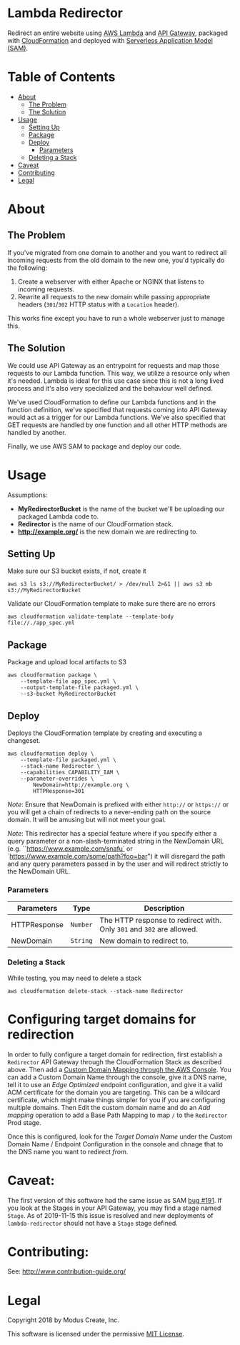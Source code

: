 # Lambda Redirector
Redirect an entire website using [AWS Lambda](https://aws.amazon.com/lambda/) and [API Gateway](https://aws.amazon.com/api-gateway/), packaged with [CloudFormation](https://aws.amazon.com/cloudformation/) and deployed with [Serverless Application Model (SAM)](https://aws.amazon.com/about-aws/whats-new/2016/11/introducing-the-aws-serverless-application-model/).

# Table of Contents
 - [About](#about)
   - [The Problem](#the-problem)
   - [The Solution](#the-solution)
 - [Usage](#usage)
   - [Setting Up](#setting-up)
   - [Package](#package)
   - [Deploy](#deploy)
     - [Parameters](#parameters)
   - [Deleting a Stack](#deleting-a-stack)
 - [Caveat](#caveat)
 - [Contributing](#contributing)
 - [Legal](#legal)

# About

## The Problem
If you've migrated from one domain to another and you want to redirect all incoming requests from the old domain to the new one, you'd typically do the following:
1. Create a webserver with either Apache or NGINX that listens to incoming requests.
2. Rewrite all requests to the new domain while passing appropriate headers (`301`/`302` HTTP status with a `Location` header).

This works fine except you have to run a whole webserver just to manage this.

## The Solution
We could use API Gateway as an entrypoint for requests and map those requests to our Lambda function. This way, we utilize a resource only when it's needed. Lambda is ideal for this use case since this is not a long lived process and it's also very specialized and the behaviour well defined.

We've used CloudFormation to define our Lambda functions and in the function definition, we've specified that requests coming into API Gateway would act as a trigger for our Lambda functions. We've also specified that GET requests are handled by one function and all other HTTP methods are handled by another.

Finally, we use AWS SAM to package and deploy our code.

# Usage
Assumptions:
 - **MyRedirectorBucket** is the name of the bucket we'll be uploading our packaged Lambda code to.
 - **Redirector** is the name of our CloudFormation stack.
 - **http://example.org/** is the new domain we are redirecting to.

## Setting Up
Make sure our S3 bucket exists, if not, create it
```
aws s3 ls s3://MyRedirectorBucket/ > /dev/null 2>&1 || aws s3 mb s3://MyRedirectorBucket
```

Validate our CloudFormation template to make sure there are no errors
```
aws cloudformation validate-template --template-body file://./app_spec.yml
```

## Package
Package and upload local artifacts to S3
```
aws cloudformation package \
    --template-file app_spec.yml \
    --output-template-file packaged.yml \
    --s3-bucket MyRedirectorBucket
```

## Deploy
Deploys the CloudFormation template by creating and executing a changeset.
```
aws cloudformation deploy \
    --template-file packaged.yml \
    --stack-name Redirector \
    --capabilities CAPABILITY_IAM \
    --parameter-overrides \
        NewDomain=http://example.org \
        HTTPResponse=301
```

*Note*: Ensure that NewDomain is prefixed with either `http://` or `https://` or you will get a chain of redirects to a never-ending path on the source domain. It will be amusing but will not meet your goal.

*Note*: This redirector has a special feature where if you specify either a query parameter or a non-slash-terminated string in the NewDomain URL (e.g. ``https://www.example.com/snafu` or `https://www.example.com/some/path?foo=bar") it will disregard the path and any query parameters passed in by the user and will redirect strictly to the NewDomain URL.

### Parameters
Parameters | Type | Description
---|:---:|---
HTTPResponse | `Number` | The HTTP response to redirect with. Only `301` and `302` are allowed.
NewDomain | `String` | New domain to redirect to.

### Deleting a Stack
While testing, you may need to delete a stack
```
aws cloudformation delete-stack --stack-name Redirector
```

# Configuring target domains for redirection

In order to fully configure a target domain for redirection, first establish a `Redirector` API Gateway through the CloudFormation Stack as described above. Then add a [Custom Domain Mapping through the AWS Console](https://console.aws.amazon.com/apigateway/home#/custom-domain-names). You can add a Custom Domain Name through the console, give it a DNS name, tell it to use an _Edge Optimized_ endpoint configuration, and give it a valid ACM certificate for the domain you are targeting. This can be a wildcard certificate, which might make things simpler for you if you are configuring multiple domains. Then Edit the custom domain name and do an _Add mapping_ operation to add a Base Path Mapping to map `/` to the `Redirector` Prod stage.

Once this is configured, look for the _Target Domain Name_ under the Custom Domain Name / Endpoint Configuration in the console and chnage that to the DNS name you want to redirect _from_.


# Caveat:
The first version of this software had the same issue as SAM [bug #191](https://github.com/awslabs/serverless-application-model/issues/191). If you look at the Stages in your API Gateway, you may find a stage named `Stage`. As of 2019-11-15 this issue is resolved and new deployments of `lambda-redirector` should not have a `Stage` stage defined.

# Contributing:
See: http://www.contribution-guide.org/

# Legal
Copyright 2018 by Modus Create, Inc. 

This software is licensed under the permissive [MIT License](LICENSE.md).
